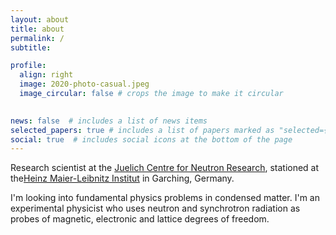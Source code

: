 ```yaml
---
layout: about
title: about
permalink: /
subtitle: 

profile:
  align: right
  image: 2020-photo-casual.jpeg
  image_circular: false # crops the image to make it circular
  

news: false  # includes a list of news items
selected_papers: true # includes a list of papers marked as "selected={true}"
social: true  # includes social icons at the bottom of the page
---
```


Research scientist at the [Juelich Centre for Neutron Research](http://www.fz-juelich.de/en/jcns), stationed at the[Heinz Maier-Leibnitz Institut](http://mlz-garching.de/englisch.html) in Garching, Germany.

I'm looking into fundamental physics problems in condensed matter. I'm an experimental physicist who uses neutron and synchrotron radiation as probes of magnetic, electronic and lattice degrees of freedom.
